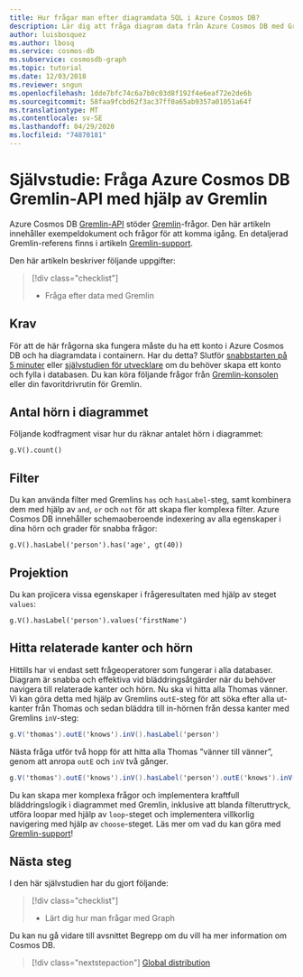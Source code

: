 ```yaml
---
title: Hur frågar man efter diagramdata SQL i Azure Cosmos DB?
description: Lär dig att fråga diagram data från Azure Cosmos DB med Gremlin-frågor
author: luisbosquez
ms.author: lbosq
ms.service: cosmos-db
ms.subservice: cosmosdb-graph
ms.topic: tutorial
ms.date: 12/03/2018
ms.reviewer: sngun
ms.openlocfilehash: 1dde7bfc74c6a7b0c03d8f192f4e6eaf72e2de6b
ms.sourcegitcommit: 58faa9fcbd62f3ac37ff0a65ab9357a01051a64f
ms.translationtype: MT
ms.contentlocale: sv-SE
ms.lasthandoff: 04/29/2020
ms.locfileid: "74870181"
---
```

# <a name="tutorial-query-azure-cosmos-db-gremlin-api-by-using-gremlin"></a>Självstudie: Fråga Azure Cosmos DB Gremlin-API med hjälp av Gremlin

Azure Cosmos DB [Gremlin-API](graph-introduction.md) stöder [Gremlin](https://github.com/tinkerpop/gremlin/wiki)-frågor. Den här artikeln innehåller exempeldokument och frågor för att komma igång. En detaljerad Gremlin-referens finns i artikeln [Gremlin-support](gremlin-support.md).

Den här artikeln beskriver följande uppgifter: 

> [!div class="checklist"]
> * Fråga efter data med Gremlin

## <a name="prerequisites"></a>Krav

För att de här frågorna ska fungera måste du ha ett konto i Azure Cosmos DB och ha diagramdata i containern. Har du detta? Slutför [snabbstarten på 5 minuter](create-graph-dotnet.md) eller [självstudien för utvecklare](tutorial-query-graph.md) om du behöver skapa ett konto och fylla i databasen. Du kan köra följande frågor från [Gremlin-konsolen](https://tinkerpop.apache.org/docs/current/reference/#gremlin-console) eller din favoritdrivrutin för Gremlin.

## <a name="count-vertices-in-the-graph"></a>Antal hörn i diagrammet

Följande kodfragment visar hur du räknar antalet hörn i diagrammet:

```
g.V().count()
```

## <a name="filters"></a>Filter

Du kan använda filter med Gremlins `has` och `hasLabel`-steg, samt kombinera dem med hjälp av `and`, `or` och `not` för att skapa fler komplexa filter. Azure Cosmos DB innehåller schemaoberoende indexering av alla egenskaper i dina hörn och grader för snabba frågor:

```
g.V().hasLabel('person').has('age', gt(40))
```

## <a name="projection"></a>Projektion

Du kan projicera vissa egenskaper i frågeresultaten med hjälp av steget `values`:

```
g.V().hasLabel('person').values('firstName')
```

## <a name="find-related-edges-and-vertices"></a>Hitta relaterade kanter och hörn

Hittills har vi endast sett frågeoperatorer som fungerar i alla databaser. Diagram är snabba och effektiva vid bläddringsåtgärder när du behöver navigera till relaterade kanter och hörn. Nu ska vi hitta alla Thomas vänner. Vi kan göra detta med hjälp av Gremlins `outE`-steg för att söka efter alla ut-kanter från Thomas och sedan bläddra till in-hörnen från dessa kanter med Gremlins `inV`-steg:

```cs
g.V('thomas').outE('knows').inV().hasLabel('person')
```

Nästa fråga utför två hopp för att hitta alla Thomas ”vänner till vänner”, genom att anropa `outE` och `inV` två gånger. 

```cs
g.V('thomas').outE('knows').inV().hasLabel('person').outE('knows').inV().hasLabel('person')
```

Du kan skapa mer komplexa frågor och implementera kraftfull bläddringslogik i diagrammet med Gremlin, inklusive att blanda filteruttryck, utföra loopar med hjälp av `loop`-steget och implementera villkorlig navigering med hjälp av `choose`-steget. Läs mer om vad du kan göra med [Gremlin-support](gremlin-support.md)!

## <a name="next-steps"></a>Nästa steg

I den här självstudien har du gjort följande:

> [!div class="checklist"]
> * Lärt dig hur man frågar med Graph 

Du kan nu gå vidare till avsnittet Begrepp om du vill ha mer information om Cosmos DB.

> [!div class="nextstepaction"]
> [Global distribution](distribute-data-globally.md) 

